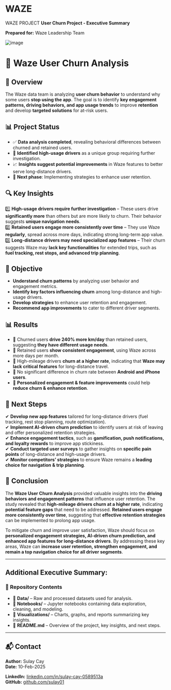 # WAZE
WAZE PROJECT
**User Churn Project - Executive Summary**

**Prepared for:** Waze Leadership Team  

![image](https://github.com/user-attachments/assets/b3bafd1e-ecba-4713-aa71-a89c69200892)

# 🚗 Waze User Churn Analysis

## 📌 Overview
The Waze data team is analyzing **user churn behavior** to understand why some users **stop using the app**. The goal is to identify **key engagement patterns, driving behaviors, and app usage trends** to improve **retention** and develop **targeted solutions** for at-risk users.

## 📊 Project Status
- ✅ **Data analysis completed**, revealing behavioral differences between churned and retained users.
- 🔎 **Identified high-usage drivers** as a unique group requiring further investigation.
- 📈 **Insights suggest potential improvements** in Waze features to better serve long-distance drivers.
- 🚀 **Next phase**: Implementing strategies to enhance user retention.

## 🔍 Key Insights
1️⃣ **High-usage drivers require further investigation** – These users drive **significantly more** than others but are more likely to churn. Their behavior suggests **unique navigation needs**.  
2️⃣ **Retained users engage more consistently over time** – They use Waze **regularly**, spread across more days, indicating strong long-term app value.  
3️⃣ **Long-distance drivers may need specialized app features** – Their churn suggests Waze may **lack key functionalities** for extended trips, such as **fuel tracking, rest stops, and advanced trip planning**.  

## 🎯 Objective
- **Understand churn patterns** by analyzing user behavior and engagement metrics.  
- **Identify key factors influencing churn** among long-distance and high-usage drivers.  
- **Develop strategies** to enhance user retention and engagement.  
- **Recommend app improvements** to cater to different driver segments.  

## 📊 Results
- 📌 Churned users **drive 240% more km/day** than retained users, suggesting **they have different usage needs**.  
- 📌 Retained users **show consistent engagement**, using Waze across more days per month.  
- 📌 High-mileage drivers **churn at a higher rate**, indicating that **Waze may lack critical features** for long-distance travel.  
- 📌 No significant difference in churn rate between **Android and iPhone users**.  
- 📌 **Personalized engagement & feature improvements** could help **reduce churn & enhance retention**.  

## 🚀 Next Steps
✔ **Develop new app features** tailored for long-distance drivers (fuel tracking, rest stop planning, route optimization).  
✔ **Implement AI-driven churn prediction** to identify users at risk of leaving and offer personalized retention strategies.  
✔ **Enhance engagement tactics**, such as **gamification, push notifications, and loyalty rewards** to improve app stickiness.  
✔ **Conduct targeted user surveys** to gather insights on **specific pain points** of long-distance and high-usage drivers.  
✔ **Monitor competitors’ strategies** to ensure Waze remains a **leading choice for navigation & trip planning**.  

## 📌 Conclusion
The **Waze User Churn Analysis** provided valuable insights into the **driving behaviors and engagement patterns** that influence user retention. The study revealed that **high-mileage drivers churn at a higher rate**, indicating **potential feature gaps** that need to be addressed. **Retained users engage more consistently over time**, suggesting that **effective retention strategies** can be implemented to prolong app usage.

To mitigate churn and improve user satisfaction, Waze should focus on **personalized engagement strategies, AI-driven churn prediction, and enhanced app features for long-distance drivers**. By addressing these key areas, Waze can **increase user retention, strengthen engagement, and remain a top navigation choice for all driver segments**.

___
## Additional Executive Summary:




### 📂 **Repository Contents**
- 📁 **Data/** – Raw and processed datasets used for analysis.
- 📁 **Notebooks/** – Jupyter notebooks containing data exploration, cleaning, and modeling.
- 📁 **Visualizations/** – Charts, graphs, and reports summarizing key insights.
- 📜 **README.md** – Overview of the project, key insights, and next steps.

---

## 📬 Contact
**Author:** Sulay Cay  
**Date:** 10-Feb-2025

**LinkedIn:** [linkedin.com/in/sulay-cay-0589513a](https://www.linkedin.com/in/sulay-cay-0589513a)  
**GitHub:** [github.com/sulay01](https://github.com/sulay01)  
